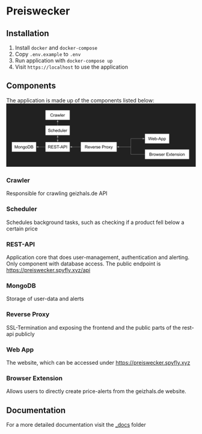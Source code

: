 # Preiswecker

## Installation
1. Install `docker` and `docker-compose`
2. Copy `.env.example` to `.env`
3. Run application with `docker-compose up`
4. Visit `https://localhost` to use the application

## Components
The application is made up of the components listed below:
![](components.png)

### Crawler
Responsible for crawling geizhals.de API
### Scheduler
Schedules background tasks, such as checking if a product fell below a certain price
### REST-API
Application core that does user-management, authentication and alerting. Only component with database access.
The public endpoint is https://preiswecker.spyfly.xyz/api
### MongoDB
Storage of user-data and alerts
### Reverse Proxy
SSL-Termination and exposing the frontend and the public parts of the rest-api publicly
### Web App
The website, which can be accessed under https://preiswecker.spyfly.xyz
### Browser Extension
Allows users to directly create price-alerts from the geizhals.de website.

## Documentation
For a more detailed documentation visit the [_docs](_docs/README.md) folder